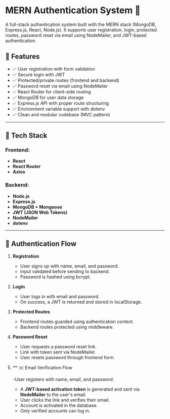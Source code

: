 # MERN Authentication System 🔐

A full-stack authentication system built with the MERN stack (MongoDB, Express.js, React, Node.js). It supports user registration, login, protected routes, password reset via email using NodeMailer, and JWT-based authentication.

## 🌟 Features

- ✅ User registration with form validation
- ✅ Secure login with JWT
- ✅ Protected/private routes (frontend and backend)
- ✅ Password reset via email using NodeMailer
- ✅ React Router for client-side routing
- ✅ MongoDB for user data storage
- ✅ Express.js API with proper route structuring
- ✅ Environment variable support with dotenv
- ✅ Clean and modular codebase (MVC pattern)

---

## 🔧 Tech Stack

### Frontend:
- **React**
- **React Router**
- **Axios**


### Backend:
- **Node.js**
- **Express.js**
- **MongoDB + Mongoose**
- **JWT (JSON Web Tokens)**
- **NodeMailer**
- **dotenv**

---

## 🔐 Authentication Flow

1. **Registration**
   - User signs up with name, email, and password.
   - Input validated before sending to backend.
   - Password is hashed using bcrypt.

2. **Login**
   - User logs in with email and password.
   - On success, a JWT is returned and stored in localStorage.

3. **Protected Routes**
   - Frontend routes guarded using authentication context.
   - Backend routes protected using middleware.

4. **Password Reset**
   - User requests a password reset link.
   - Link with token sent via NodeMailer.
   - User resets password through frontend form.
5. ** ✉️ Email Verification Flow

   -User registers with name, email, and password.
   - A **JWT-based activation token** is generated and sent via **NodeMailer** to the user's email.
   -  User clicks the link and verifies their email.
   -   Account is activated in the database.
   -   Only verified accounts can log in.



